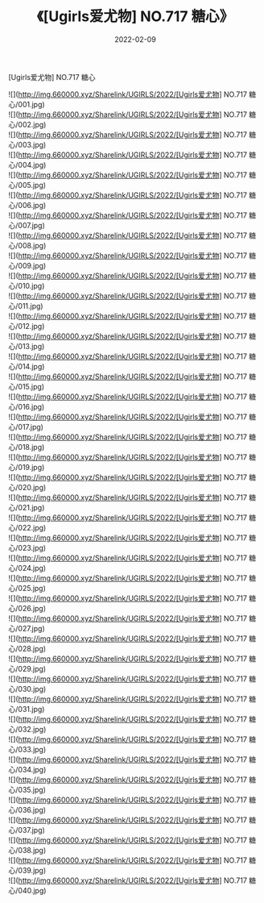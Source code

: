 ﻿---
layout: post
title:  《[Ugirls爱尤物] NO.717 糖心》
date:   2022-02-09
img: http://img.660000.xyz/Sharelink/UGIRLS/2022/[Ugirls爱尤物] NO.717 糖心/000.jpg
categories: [美女, 清纯, 唯美]
---

[Ugirls爱尤物] NO.717 糖心

 ![](http://img.660000.xyz/Sharelink/UGIRLS/2022/[Ugirls爱尤物] NO.717 糖心/001.jpg) <br>![](http://img.660000.xyz/Sharelink/UGIRLS/2022/[Ugirls爱尤物] NO.717 糖心/002.jpg) <br>![](http://img.660000.xyz/Sharelink/UGIRLS/2022/[Ugirls爱尤物] NO.717 糖心/003.jpg) <br>![](http://img.660000.xyz/Sharelink/UGIRLS/2022/[Ugirls爱尤物] NO.717 糖心/004.jpg) <br>![](http://img.660000.xyz/Sharelink/UGIRLS/2022/[Ugirls爱尤物] NO.717 糖心/005.jpg) <br>![](http://img.660000.xyz/Sharelink/UGIRLS/2022/[Ugirls爱尤物] NO.717 糖心/006.jpg) <br>![](http://img.660000.xyz/Sharelink/UGIRLS/2022/[Ugirls爱尤物] NO.717 糖心/007.jpg) <br>![](http://img.660000.xyz/Sharelink/UGIRLS/2022/[Ugirls爱尤物] NO.717 糖心/008.jpg) <br>![](http://img.660000.xyz/Sharelink/UGIRLS/2022/[Ugirls爱尤物] NO.717 糖心/009.jpg) <br>![](http://img.660000.xyz/Sharelink/UGIRLS/2022/[Ugirls爱尤物] NO.717 糖心/010.jpg) <br>![](http://img.660000.xyz/Sharelink/UGIRLS/2022/[Ugirls爱尤物] NO.717 糖心/011.jpg) <br>![](http://img.660000.xyz/Sharelink/UGIRLS/2022/[Ugirls爱尤物] NO.717 糖心/012.jpg) <br>![](http://img.660000.xyz/Sharelink/UGIRLS/2022/[Ugirls爱尤物] NO.717 糖心/013.jpg) <br>![](http://img.660000.xyz/Sharelink/UGIRLS/2022/[Ugirls爱尤物] NO.717 糖心/014.jpg) <br>![](http://img.660000.xyz/Sharelink/UGIRLS/2022/[Ugirls爱尤物] NO.717 糖心/015.jpg) <br>![](http://img.660000.xyz/Sharelink/UGIRLS/2022/[Ugirls爱尤物] NO.717 糖心/016.jpg) <br>![](http://img.660000.xyz/Sharelink/UGIRLS/2022/[Ugirls爱尤物] NO.717 糖心/017.jpg) <br>![](http://img.660000.xyz/Sharelink/UGIRLS/2022/[Ugirls爱尤物] NO.717 糖心/018.jpg) <br>![](http://img.660000.xyz/Sharelink/UGIRLS/2022/[Ugirls爱尤物] NO.717 糖心/019.jpg) <br>![](http://img.660000.xyz/Sharelink/UGIRLS/2022/[Ugirls爱尤物] NO.717 糖心/020.jpg) <br>![](http://img.660000.xyz/Sharelink/UGIRLS/2022/[Ugirls爱尤物] NO.717 糖心/021.jpg) <br>![](http://img.660000.xyz/Sharelink/UGIRLS/2022/[Ugirls爱尤物] NO.717 糖心/022.jpg) <br>![](http://img.660000.xyz/Sharelink/UGIRLS/2022/[Ugirls爱尤物] NO.717 糖心/023.jpg) <br>![](http://img.660000.xyz/Sharelink/UGIRLS/2022/[Ugirls爱尤物] NO.717 糖心/024.jpg) <br>![](http://img.660000.xyz/Sharelink/UGIRLS/2022/[Ugirls爱尤物] NO.717 糖心/025.jpg) <br>![](http://img.660000.xyz/Sharelink/UGIRLS/2022/[Ugirls爱尤物] NO.717 糖心/026.jpg) <br>![](http://img.660000.xyz/Sharelink/UGIRLS/2022/[Ugirls爱尤物] NO.717 糖心/027.jpg) <br>![](http://img.660000.xyz/Sharelink/UGIRLS/2022/[Ugirls爱尤物] NO.717 糖心/028.jpg) <br>![](http://img.660000.xyz/Sharelink/UGIRLS/2022/[Ugirls爱尤物] NO.717 糖心/029.jpg) <br>![](http://img.660000.xyz/Sharelink/UGIRLS/2022/[Ugirls爱尤物] NO.717 糖心/030.jpg) <br>![](http://img.660000.xyz/Sharelink/UGIRLS/2022/[Ugirls爱尤物] NO.717 糖心/031.jpg) <br>![](http://img.660000.xyz/Sharelink/UGIRLS/2022/[Ugirls爱尤物] NO.717 糖心/032.jpg) <br>![](http://img.660000.xyz/Sharelink/UGIRLS/2022/[Ugirls爱尤物] NO.717 糖心/033.jpg) <br>![](http://img.660000.xyz/Sharelink/UGIRLS/2022/[Ugirls爱尤物] NO.717 糖心/034.jpg) <br>![](http://img.660000.xyz/Sharelink/UGIRLS/2022/[Ugirls爱尤物] NO.717 糖心/035.jpg) <br>![](http://img.660000.xyz/Sharelink/UGIRLS/2022/[Ugirls爱尤物] NO.717 糖心/036.jpg) <br>![](http://img.660000.xyz/Sharelink/UGIRLS/2022/[Ugirls爱尤物] NO.717 糖心/037.jpg) <br>![](http://img.660000.xyz/Sharelink/UGIRLS/2022/[Ugirls爱尤物] NO.717 糖心/038.jpg) <br>![](http://img.660000.xyz/Sharelink/UGIRLS/2022/[Ugirls爱尤物] NO.717 糖心/039.jpg) <br>![](http://img.660000.xyz/Sharelink/UGIRLS/2022/[Ugirls爱尤物] NO.717 糖心/040.jpg) <br>